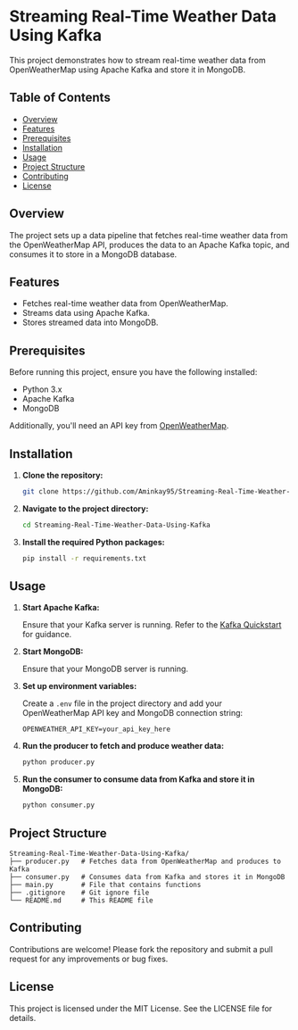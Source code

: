 # Streaming Real-Time Weather Data Using Kafka

This project demonstrates how to stream real-time weather data from OpenWeatherMap using Apache Kafka and store it in MongoDB.

## Table of Contents

- [Overview](#overview)
- [Features](#features)
- [Prerequisites](#prerequisites)
- [Installation](#installation)
- [Usage](#usage)
- [Project Structure](#project-structure)
- [Contributing](#contributing)
- [License](#license)

## Overview

The project sets up a data pipeline that fetches real-time weather data from the OpenWeatherMap API, produces the data to an Apache Kafka topic, and consumes it to store in a MongoDB database.

## Features

- Fetches real-time weather data from OpenWeatherMap.
- Streams data using Apache Kafka.
- Stores streamed data into MongoDB.

## Prerequisites

Before running this project, ensure you have the following installed:

- Python 3.x
- Apache Kafka
- MongoDB

Additionally, you'll need an API key from [OpenWeatherMap](https://openweathermap.org/api).

## Installation

1. **Clone the repository:**

   ```bash
   git clone https://github.com/Aminkay95/Streaming-Real-Time-Weather-Data-Using-Kafka.git
   ```

2. **Navigate to the project directory:**

   ```bash
   cd Streaming-Real-Time-Weather-Data-Using-Kafka
   ```

3. **Install the required Python packages:**

   ```bash
   pip install -r requirements.txt
   ```

## Usage

1. **Start Apache Kafka:**

   Ensure that your Kafka server is running. Refer to the [Kafka Quickstart](https://kafka.apache.org/quickstart) for guidance.

2. **Start MongoDB:**

   Ensure that your MongoDB server is running.

3. **Set up environment variables:**

   Create a `.env` file in the project directory and add your OpenWeatherMap API key and MongoDB connection string:

   ```
   OPENWEATHER_API_KEY=your_api_key_here
   ```

4. **Run the producer to fetch and produce weather data:**

   ```bash
   python producer.py
   ```

5. **Run the consumer to consume data from Kafka and store it in MongoDB:**

   ```bash
   python consumer.py
   ```

## Project Structure

```
Streaming-Real-Time-Weather-Data-Using-Kafka/
├── producer.py   # Fetches data from OpenWeatherMap and produces to Kafka
├── consumer.py   # Consumes data from Kafka and stores it in MongoDB
├── main.py       # File that contains functions
├── .gitignore    # Git ignore file
└── README.md     # This README file
```

## Contributing

Contributions are welcome! Please fork the repository and submit a pull request for any improvements or bug fixes.

## License

This project is licensed under the MIT License. See the LICENSE file for details.
